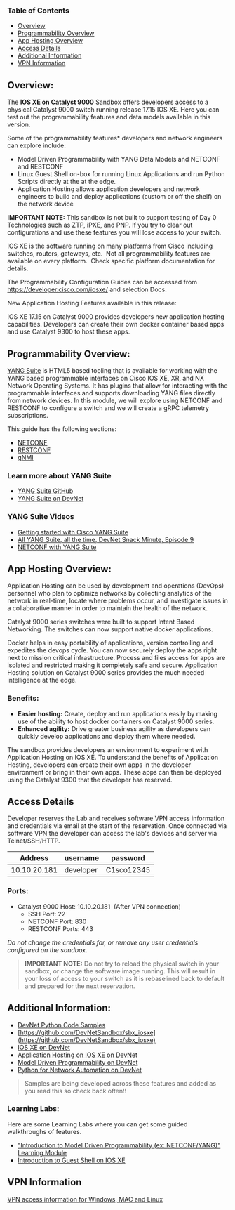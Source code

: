 ### Table of Contents
- [Overview](#overview)
- [Programmability Overview](#programmability-overview)
- [App Hosting Overview](#app-hosting-overview)
- [Access Details](#access-details)
- [Additional Information](#additional-information)
- [VPN Information](#vpn-information)



## Overview:

The **IOS XE on Catalyst 9000** Sandbox offers developers access to a physical Catalyst 9000 switch running release 17.15 IOS XE.  Here you can test out the programmability features and data models available in this version. 


Some of the programmability features* developers and network engineers can explore include:  

*   Model Driven Programmability with YANG Data Models and NETCONF and RESTCONF
*   Linux Guest Shell on-box for running Linux Applications and run Python Scripts directly at the at the edge.
*   Application Hosting allows application developers and network engineers to build and deploy applications (custom or off the shelf) on the network device

**IMPORTANT NOTE:** This sandbox is not built to support testing of Day 0 Technologies such as ZTP, iPXE, and PNP.  If you try to clear out configurations and use these features you will lose access to your switch.  

IOS XE is the software running on many platforms from Cisco including switches, routers, gateways, etc.  Not all programmability features are available on every platform.  Check specific platform documentation for details.

The Programmability Configuration Guides can be accessed from https://developer.cisco.com/iosxe/ and selection Docs.


New Application Hosting Features available in this release:  

IOS XE 17.15 on Catalyst 9000 provides developers new application hosting capabilities. Developers can create their own docker container based apps and use Catalyst 9300 to host these apps.

## Programmability Overview:
[YANG Suite](https://github.com/CiscoDevNet/yangsuite) is HTML5 based tooling that is available for working with the YANG based programmable interfaces on Cisco IOS XE, XR, and NX Network Operating Systems. It has plugins that allow for interacting with the programmable interfaces and supports downloading YANG files directly from network devices. In this module, we will explore using NETCONF and RESTCONF to configure a switch and we will create a gRPC telemetry subscriptions.

This guide has the following sections:
- [NETCONF](https://github.com/CiscoDevNet/yangsuite/blob/main/examples/NETCONF.md)
- [RESTCONF](https://github.com/CiscoDevNet/yangsuite/blob/main/examples/RESTCONF.md)
- [gNMI](https://github.com/CiscoDevNet/yangsuite/blob/main/examples/gNMI.md)

### Learn more about YANG Suite
- [YANG Suite GitHub](https://github.com/CiscoDevNet/yangsuite)
- [YANG Suite on DevNet](https://developer.cisco.com/yangsuite/)

### YANG Suite Videos
- [Getting started with Cisco YANG Suite](https://youtu.be/smrhjL5Ayz0)
- [All YANG Suite, all the time, DevNet Snack Minute, Episode 9](https://www.youtube.com/watch?v=3zmNDfn8b38)
- [NETCONF with YANG Suite](https://www.youtube.com/watch?v=dTun33611JA)

## App Hosting Overview:

Application Hosting can be used by development and operations (DevOps) personnel who plan to optimize networks by collecting analytics of the network in real-time, locate where problems occur, and investigate issues in a collaborative manner in order to maintain the health of the network.

Catalyst 9000 series switches were built to support Intent Based Networking. The switches can now support native docker applications. 

Docker helps in easy portability of applications, version controlling and expedites the devops cycle. You can now securely deploy the apps right next to mission critical infrastructure. Process and files access for apps are isolated and restricted making it completely safe and secure. Application Hosting solution on Catalyst 9000 series provides the much needed intelligence at the edge.

###  Benefits:

* **Easier hosting:** Create, deploy and run applications easily by making use of the ability to host docker containers on Catalyst 9000 series.
* **Enhanced agility:** Drive greater business agility as developers can quickly develop applications and deploy them where needed.

The sandbox provides developers an environment to experiment with Application Hosting on IOS XE. To understand the benefits of Application Hosting, developers can create their own apps in the developer environment or bring in their own apps. These apps can then be deployed using the Catalyst 9300 that the developer has reserved.

## Access Details
Developer reserves the Lab and receives software VPN access information and credentials via email at the start of the reservation. Once connected via software VPN the developer can access the lab's devices and server via Telnet/SSH/HTTP.

| Address | username | password  |
| --- | --- | ---  |
| 10.10.20.181 | developer | C1sco12345 |

### Ports:

* Catalyst 9000 Host: 10.10.20.181  (After VPN connection)  
	* SSH Port: 22  
	* NETCONF Port: 830  
	* RESTCONF Ports: 443  

*Do not change the credentials for, or remove any user credentials configured on the sandbox.*

> **IMPORTANT NOTE:** Do not try to reload the physical switch in your sandbox, or change the software image running.  This will result in your loss of access to your switch as it is rebaselined back to default and prepared for the next reservation.

## Additional Information:

* [DevNet Python Code Samples](https://github.com/CiscoDevNet/python_code_samples_network)  
* [https://github.com/DevNetSandbox/sbx_iosxe](https://github.com/DevNetSandbox/sbx_iosxe)  
*   [IOS XE on DevNet](https://developer.cisco.com/site/ios-xe/)
*   [Application Hosting on IOS XE on DevNet](https://developer.cisco.com/app-hosting/)
*   [Model Driven Programmability on DevNet](https://developer.cisco.com/site/standard-network-devices/)
*   [Python for Network Automation on DevNet](https://developer.cisco.com/site/python/)

> Samples are being developed across these features and added as you read this so check back often!!  


### Learning Labs:
Here are some Learning Labs where you can get some guided walkthroughs of features.  

* ["Introduction to Model Driven Programmability (ex: NETCONF/YANG)" Learning Module](https://learninglabs.cisco.com/modules/intro-device-level-interfaces)
* [Introduction to Guest Shell on IOS XE](https://learninglabs.cisco.com/modules/net_app_hosting)


## VPN Information

[VPN access information for Windows, MAC and Linux](https://developer.cisco.com/docs/sandbox/#!getting-started/sandbox-vpn-info)